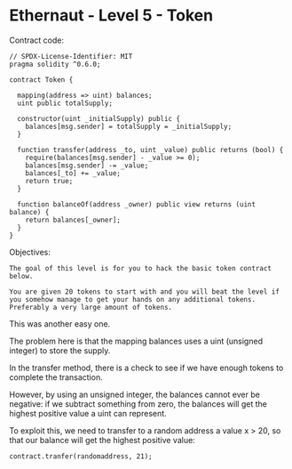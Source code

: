 # Ethernaut - Level 5 - Token

Contract code:

```
// SPDX-License-Identifier: MIT
pragma solidity ^0.6.0;

contract Token {

  mapping(address => uint) balances;
  uint public totalSupply;

  constructor(uint _initialSupply) public {
    balances[msg.sender] = totalSupply = _initialSupply;
  }

  function transfer(address _to, uint _value) public returns (bool) {
    require(balances[msg.sender] - _value >= 0);
    balances[msg.sender] -= _value;
    balances[_to] += _value;
    return true;
  }

  function balanceOf(address _owner) public view returns (uint balance) {
    return balances[_owner];
  }
}
```

Objectives:
```
The goal of this level is for you to hack the basic token contract below.

You are given 20 tokens to start with and you will beat the level if you somehow manage to get your hands on any additional tokens. Preferably a very large amount of tokens.
```

This was another easy one.

The problem here is that the mapping balances uses a uint (unsigned integer) to store the supply.

In the transfer method, there is a check to see if we have enough tokens to complete the transaction.

However, by using an unsigned integer, the balances cannot ever be negative: if we subtract something from zero, the balances will get the highest positive value a uint can represent.

To exploit this, we need to transfer to a random address a value x > 20, so that our balance will get the highest positive value:

```
contract.tranfer(randomaddress, 21);
```

